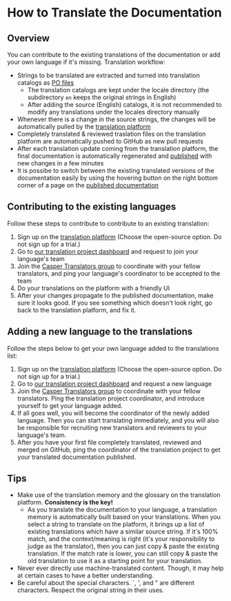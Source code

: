 # How to Translate the Documentation

## Overview
You can contribute to the existing translations of the documentation or add your own language if it's missing. Translation workflow:

* Strings to be translated are extracted and turned into translation catalogs as [PO files](https://www.gnu.org/software/gettext/manual/html_node/PO-Files.html)
  * The translation catalogs are kept under the locale directory (the subdirectory `en` keeps the original strings in English)
  * After adding the source (English) catalogs, it is not recommended to modify any translations under the locales directory manually
* Whenever there is a change in the source strings, the changes will be automatically pulled by the [translation platform](https://transifex.com)
* Completely translated & reviewed traslation files on the translation platform are automatically pushed to GitHub as new pull requests
* After each translation update coming from the translation platform, the final documentation is automatically regenerated and [published](https://caspernetwork.readthedocs.io/en/latest/) with new changes in a few minutes
* It is possibe to switch between the existing translated versions of the documentation easily by using the hovering button on the right bottom corner of a page on the [published documentation](https://caspernetwork.readthedocs.io/en/latest/)

## Contributing to the existing languages

Follow these steps to contribute to contribute to an existing translation:

1. Sign up on the [translation platform](https://transifex.com) (Choose the open-source option. Do not sign up for a trial.)
2. Go to [our translation project dashboard](https://www.transifex.com/caspernetwork/docs-11/dashboard/) and request to join your language's team
3. Join the [Casper Translators group](https://t.me/joinchat/9prJkTdxBM82NTI0) to coordinate with your fellow translators, and ping your language's coordinator to be accepted to the team
4. Do your translations on the platform with a friendly UI
5. After your changes propagate to the published documentation, make sure it looks good. If you see something which doesn't look right, go back to the translation platform, and fix it.

## Adding a new language to the translations

Follow the steps below to get your own language added to the translations list:

1. Sign up on the [translation platform](https://transifex.com) (Choose the open-source option. Do not sign up for a trial.)
2. Go to [our translation project dashboard](https://www.transifex.com/caspernetwork/docs-11/dashboard/) and request a new language
3. Join the [Casper Translators group](https://t.me/joinchat/9prJkTdxBM82NTI0) to coordinate with your fellow translators. Ping the translation project coordinator, and introduce yourself to get your language added.
4. If all goes well, you will become the coordinator of the newly added language. Then you can start translating immediately, and you will also be responsible for recruiting new translators and reviewers to your language's team.
5. After you have your first file completely translated, reviewed and merged on GitHub, ping the coordinator of the translation project to get your translated documentation published.

## Tips

* Make use of the translation memory and the glossary on the translation platform. **Consistency is the key!**
  * As you translate the documentation to your language, a translation memory is automatically built based on your translations. When you select a string to translate on the platform, it brings up a list of existing translations which have a similar source string. If it's 100% match, and the context/meaning is right (it's your responsibility to judge as the translator), then you can just copy & paste the existing translation. If the match rate is lower, you can still copy & paste the old translation to use it as a starting point for your translation.
* Never ever directly use machine-translated content. Though, it may help at certain cases to have a better understanding.
* Be careful about the special characters. `, ', and " are different characters. Respect the original string in their uses.
